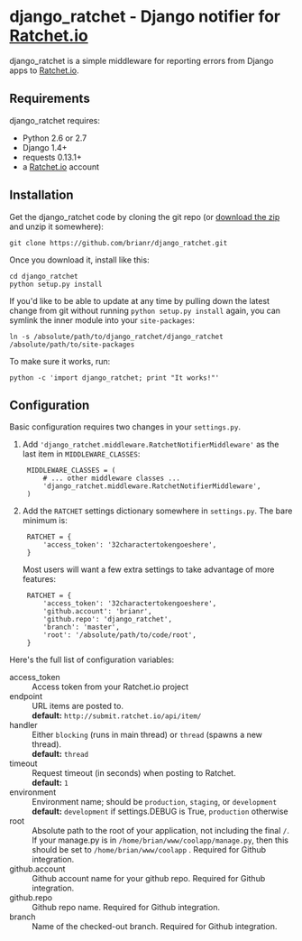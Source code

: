 django_ratchet - Django notifier for [Ratchet.io](http://ratchet.io)
====================================================================

django_ratchet is a simple middleware for reporting errors from Django apps to [Ratchet.io](http://ratchet.io).


Requirements
------------
django_ratchet requires:

- Python 2.6 or 2.7
- Django 1.4+
- requests 0.13.1+
- a [Ratchet.io](http://ratchet.io) account


Installation
------------
Get the django_ratchet code by cloning the git repo (or [download the zip](https://github.com/brianr/django_ratchet/zipball/master) and unzip it somewhere):
    
    git clone https://github.com/brianr/django_ratchet.git

Once you download it, install like this:

    cd django_ratchet
    python setup.py install

If you'd like to be able to update at any time by pulling down the latest change from git without running `python setup.py install` again, you can symlink the inner module into your `site-packages`:

    ln -s /absolute/path/to/django_ratchet/django_ratchet /absolute/path/to/site-packages

To make sure it works, run:

    python -c 'import django_ratchet; print "It works!"'


Configuration
-------------
Basic configuration requires two changes in your `settings.py`.

1. Add `'django_ratchet.middleware.RatchetNotifierMiddleware'` as the last item in `MIDDLEWARE_CLASSES`:
    
        MIDDLEWARE_CLASSES = (
            # ... other middleware classes ...
            'django_ratchet.middleware.RatchetNotifierMiddleware',
        )

2. Add the `RATCHET` settings dictionary somewhere in `settings.py`. The bare minimum is:
    
        RATCHET = {
            'access_token': '32charactertokengoeshere',
        }

    Most users will want a few extra settings to take advantage of more features:
    
        RATCHET = {
            'access_token': '32charactertokengoeshere',
            'github.account': 'brianr',
            'github.repo': 'django_ratchet',
            'branch': 'master',
            'root': '/absolute/path/to/code/root',
        }

Here's the full list of configuration variables:

<dl class="dl-horizontal">
  <dt>access_token</dt>
    <dd>Access token from your Ratchet.io project</dd>
  <dt>endpoint</dt>
    <dd>URL items are posted to.<br>
        <b>default:</b> <code>http://submit.ratchet.io/api/item/</code>
    </dd>
  <dt>handler</dt>
    <dd>Either <code>blocking</code> (runs in main thread) or <code>thread</code> (spawns a new thread).<br>
        <b>default:</b> <code>thread</code>
    </dd>
  <dt>timeout</dt>
    <dd>Request timeout (in seconds) when posting to Ratchet.<br>
        <b>default:</b> <code>1</code>
    </dd>
  <dt>environment</dt>
    <dd>Environment name; should be <code>production</code>, <code>staging</code>, or <code>development</code><br>
        <b>default:</b> <code>development</code> if settings.DEBUG is True, <code>production</code> otherwise
    </dd>
  <dt>root</dt>
    <dd>Absolute path to the root of your application, not including the final <code>/</code>. If your manage.py is in <code>/home/brian/www/coolapp/manage.py</code>, then this should be set to <code>/home/brian/www/coolapp</code> . Required for Github integration.</dd>
  <dt>github.account</dt>
    <dd>Github account name for your github repo. Required for Github integration.</dd>
  <dt>github.repo</dt>
    <dd>Github repo name. Required for Github integration.</dd>
  <dt>branch</dt>
    <dd>Name of the checked-out branch. Required for Github integration.</dd>
</dl>


